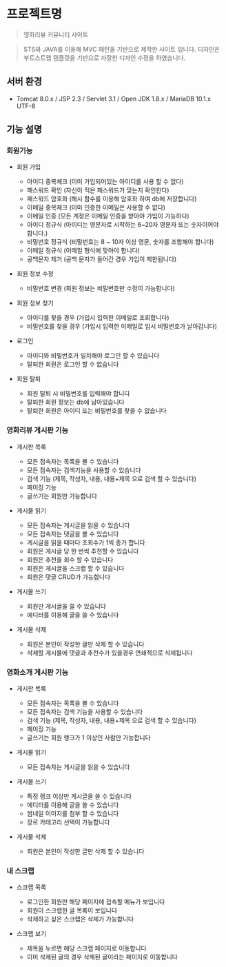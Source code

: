 # 프로젝트명
>  영화리뷰 커뮤니티 사이트

>  STS와 JAVA를 이용해 MVC 패턴을 기반으로 제작한 사이트 입니다.
>  디자인은 부트스트랩 템플릿을 기반으로 자잘한 디자인 수정을 하였습니다.
  
## 서버 환경
+ Tomcat 8.0.x / JSP 2.3 / Servlet 3.1 / Open JDK 1.8.x / MariaDB 10.1.x UTF-8

## 기능 설명

### 회원기능
+ 회원 가입
  + 아이디 중복체크 (이미 가입되어있는 아이디를 사용 할 수 없다)
  + 패스워드 확인 (자신이 적은 패스워드가 맞는지 확인한다)
  + 패스워드 암호화 (해시 함수를 이용해 암호화 하여 db에 저장합니다)
  + 이메일 중복체크 (이미 인증한 이메일은 사용할 수 없다)
  + 이메일 인증 (모든 계정은 이메일 인증을 받아야 가입이 가능하다)
  + 아이디 정규식 (아이디는 영문자로 시작하는 6~20자 영문자 또는 숫자이어야 합니다.)
  + 비밀번호 정규식 (비밀번호는 8 ~ 10자 이상 영문, 숫자를 조합해야 합니다)
  + 이메일 정규식 (이메일 형식에 맞아야 합니다)
  + 공백문자 제거 (공백 문자가 들어간 경우 가입이 제한됩니다)

+ 회원 정보 수정
  + 비밀번호 변경 (회원 정보는 비밀번호만 수정이 가능합니다)

+ 회원 정보 찾기
  + 아이디를 찾을 경우 (가입시 입력한 이메일로 조회합니다)
  + 비밀번호를 찾을 경우 (가입시 입력한 이메일로 임시 비밀번호가 날아갑니다)

+ 로그인
  + 아이디와 비밀번호가 일치해야 로그인 할 수 있습니다
  + 탈퇴한 회원은 로그인 할 수 없습니다

+ 회원 탈퇴
  + 회원 탈퇴 시 비밀번호를 입력해야 합니다
  + 탈퇴한 회원 정보는 db에 남아있습니다
  + 탈퇴한 회원은 아이디 또는 비밀번호를 찾을 수 없습니다

### 영화리뷰 게시판 기능
+ 게시판 목록
  + 모든 접속자는 목록을 볼 수 있습니다
  + 모든 접속자는 검색기능을 사용할 수 있습니다
  + 검색 기능 (제목, 작성자, 내용, 내용+제목 으로 검색 할 수 있습니다)
  + 페이징 기능 
  + 글쓰기는 회원만 가능합니다

+ 게시물 읽기
  + 모든 접속자는 게시글을 읽을 수 있습니다
  + 모든 접속자는 댓글을 볼 수 있습니다
  + 게시글을 읽을 때마다 조회수가 1씩 증가 합니다
  + 회원은 게시글 당 한 번씩 추천할 수 있습니다
  + 회원은 추천을 회수 할 수 있습니다
  + 회원은 게시글을 스크랩 할 수 있습니다
  + 회원은 댓글 CRUD가 가능합니다

+ 게시물 쓰기
  + 회원만 게시글을 쓸 수 있습니다
  + 에디터를 이용해 글을 쓸 수 있습니다

+ 게시물 삭제
  + 회원은 본인이 작성한 글만 삭제 할 수 있습니다
  + 삭제할 게시물에 댓글과 추천수가 있을경우 연쇄적으로 삭제됩니다

### 영화소개 게시판 기능
+ 게시판 목록
  + 모든 접속자는 목록을 볼 수 있습니다
  + 모든 접속자는 검색 기능을 사용할 수 있습니다
  + 검색 기능 (제목, 작성자, 내용, 내용+제목 으로 검색 할 수 있습니다)
  + 페이징 기능 
  + 글쓰기는 회원 랭크가 1 이상인 사람만 가능합니다

+ 게시물 읽기
  + 모든 접속자는 게시글을 읽을 수 있습니다

+ 게시물 쓰기
  + 특정 랭크 이상만 게시글을 쓸 수 있습니다
  + 에디터를 이용해 글을 쓸 수 있습니다
  + 썸네일 이미지를 첨부 할 수 있습니다
  + 장르 카테고리 선택이 가능합니다

+ 게시물 삭제
  + 회원은 본인이 작성한 글만 삭제 할 수 있습니다

### 내 스크랩
+ 스크랩 목록
  + 로그인한 회원만 해당 페이지에 접속할 메뉴가 보입니다
  + 회원이 스크랩한 글 목록이 보입니다
  + 삭제하고 싶은 스크랩은 삭제가 가능합니다

+ 스크랩 보기
  + 제목을 누르면 해당 스크랩 페이지로 이동합니다
  + 이미 삭제된 글의 경우 삭제된 글이라는 페이지로 이동합니다 


